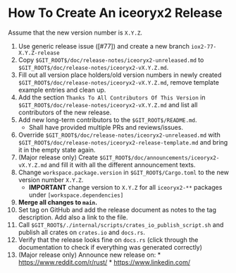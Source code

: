 # How To Create An iceoryx2 Release

Assume that the new version number is `X.Y.Z`.

 1. Use generic release issue ([#77]) and create a new branch `iox2-77-X.Y.Z-release`
 2. Copy `$GIT_ROOT$/doc/release-notes/iceoryx2-unreleased.md` to
    `$GIT_ROOT$/doc/release-notes/iceoryx2-vX.Y.Z.md`.
 3. Fill out all version place holders/old version numbers in newly created
    `$GIT_ROOT$/doc/release-notes/iceoryx2-vX.Y.Z.md`, remove template example
    entries and clean up.
 4. Add the section `Thanks To All Contributors Of This Version` in
    `$GIT_ROOT$/doc/release-notes/iceoryx2-vX.Y.Z.md` and list all contributors
    of the new release.
 5. Add new long-term contributors to the `$GIT_ROOT$/README.md`.
    * Shall have provided multiple PRs and reviews/issues.
 6. Override
    `$GIT_ROOT$/doc/release-notes/iceoryx2-unreleased.md` with
    `$GIT_ROOT$/doc/release-notes/iceoryx2-release-template.md`
    and bring it in the empty state again.
 7. (Major release only) Create `$GIT_ROOT$/doc/announcements/iceoryx2-vX.Y.Z.md`
    and fill it with all the different announcement texts.
 8. Change `workspace.package.version` in `$GIT_ROOT$/Cargo.toml` to the new
    version number `X.Y.Z`.
    * **IMPORTANT** change version to `X.Y.Z` for all `iceoryx2-**` packages under
      `[workspace.dependencies]`
 9. **Merge all changes to `main`.**
 10. Set tag on GitHub and add the release document as notes to the tag
    description. Add also a link to the file.
 11. Call `$GIT_ROOT$/./internal/scripts/crates_io_publish_script.sh` and publish
    all crates on `crates.io` and `docs.rs`.
 12. Verify that the release looks fine on `docs.rs`
    (click through the documentation to check if everything was generated
    correctly)
 13. (Major release only) Announce new release on:
    * https://www.reddit.com/r/rust/
    * https://www.linkedin.com/

